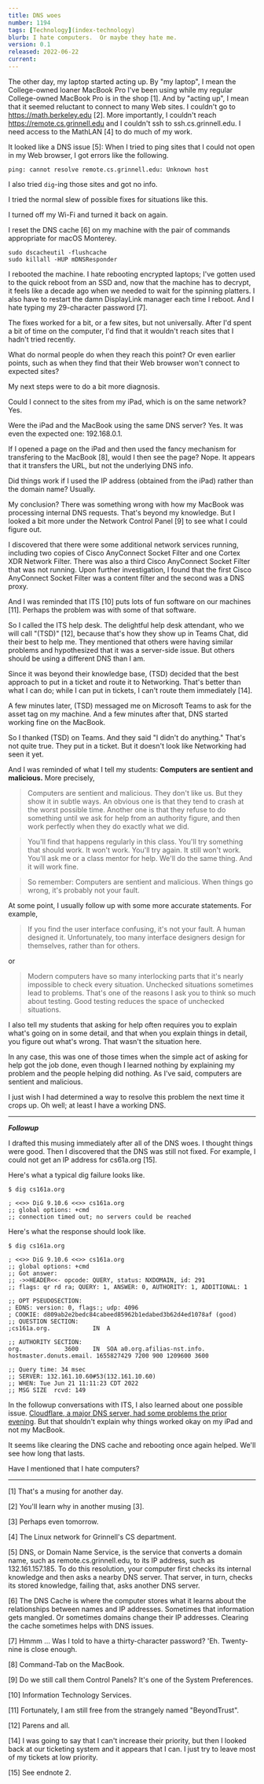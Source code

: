 ```yaml
---
title: DNS woes
number: 1194
tags: [Technology](index-technology)
blurb: I hate computers.  Or maybe they hate me.
version: 0.1
released: 2022-06-22
current: 
---
```

The other day, my laptop started acting up.  By "my laptop", I mean
the College-owned loaner MacBook Pro I've been using while my regular
College-owned MacBook Pro is in the shop [1].  And by "acting up",
I mean that it seemed reluctant to connect to many Web sites.  I
couldn't go to <https://math.berkeley.edu> [2].  More importantly,
I couldn't reach <https://remote.cs.grinnell.edu> and I couldn't
ssh to ssh.cs.grinnell.edu.  I need access to the MathLAN [4] to do
much of my work.

It looked like a DNS issue [5]:  When I tried to ping sites that I could not
open in my Web browser, I got errors like the following.

    ping: cannot resolve remote.cs.grinnell.edu: Unknown host

I also tried `dig`-ing those sites and got no info.
 
I tried the normal slew of possible fixes for situations like this.

I turned off my Wi-Fi and turned it back on again.

I reset the DNS cache [6] on my machine with the pair of commands
appropriate for macOS Monterey.

    sudo dscacheutil -flushcache
    sudo killall -HUP mDNSResponder

I rebooted the machine.  I hate rebooting encrypted laptops; I've gotten
used to the quick reboot from an SSD and, now that the machine has to
decrypt, it feels like a decade ago when we needed to wait for the spinning
platters.  I also have to restart the damn DisplayLink manager each time
I reboot.  And I hate typing my 29-character password [7].

The fixes worked for a bit, or a few sites, but not universally.  After
I'd spent a bit of time on the computer, I'd find that it wouldn't reach
sites that I hadn't tried recently.

What do normal people do when they reach this point?  Or even earlier
points, such as when they find that their Web browser won't connect
to expected sites?

My next steps were to do a bit more diagnosis.  

Could I connect to the sites from my iPad, which is on the same network?
Yes.

Were the iPad and the MacBook using the same DNS server?  Yes.  It
was even the expected one: 192.168.0.1.

If I opened a page on the iPad and then used the fancy mechanism for
transfering to the MacBook [8], would I then see the page?  Nope.  It
appears that it transfers the URL, but not the underlying DNS info.

Did things work if I used the IP address (obtained from the iPad) rather 
than the domain name?  Usually.

My conclusion?  There was something wrong with how my MacBook was
processing internal DNS requests.  That's beyond my knowledge.  But
I looked a bit more under the Network Control Panel [9] to see what
I could figure out.  

I discovered that there were some additional network services running,
including two copies of Cisco AnyConnect Socket Filter and one
Cortex XDR Network Filter.  There was also a third Cisco AnyConnect
Socket Filter that was not running.  Upon further investigation, I
found that the first Cisco AnyConnect Socket Filter was a content
filter and the second was a DNS proxy.

And I was reminded that ITS [10] puts lots of fun software on our
machines [11].  Perhaps the problem was with some of that software.

So I called the ITS help desk.  The delightful help desk attendant,
who we will call "(TSD)" [12], because that's how they show up in Teams
Chat, did their best to help me.  They mentioned that others were 
having similar problems and hypothesized that it was a server-side
issue.  But others should be using a different DNS than I am.

Since it was beyond their knowledge base, (TSD) decided that the best
approach to put in a ticket and route it to Networking.  That's better
than what I can do; while I can put in tickets, I can't route them
immediately [14].  

A few minutes later, (TSD) messaged me on Microsoft Teams to ask for
the asset tag on my machine.  And a few minutes after that, DNS started
working fine on the MacBook.

So I thanked (TSD) on Teams.  And they said "I didn't do anything."
That's not quite true.  They put in a ticket.  But it doesn't look
like Networking had seen it yet.

And I was reminded of what I tell my students: **Computers are
sentient and malicious.**  More precisely,

> Computers are sentient and malicious.  They don't like us.  But
they show it in subtle ways.  An obvious one is that they tend to
crash at the worst possible time.  Another one is that they refuse
to do something until we ask for help from an authority figure, and
then work perfectly when they do exactly what we did.

> You'll find that happens regularly in this class.  You'll try
something that should work.  It won't work.  You'll try again.  It
still won't work.  You'll ask me or a class mentor for help.  We'll
do the same thing.  And it will work fine.

> So remember: Computers are sentient and malicious.  When things go
wrong, it's probably not your fault.

At some point, I usually follow up with some more accurate statements.
For example,

> If you find the user interface confusing, it's not your fault.  A
human designed it.  Unfortunately, too many interface designers design
for themselves, rather than for others.

or

> Modern computers have so many interlocking parts that it's nearly
impossible to check every situation.  Unchecked situations sometimes
lead to problems.  That's one of the reasons I ask you to think so
much about testing.  Good testing reduces the space of unchecked
situations.

I also tell my students that asking for help often requires you to
explain what's going on in some detail, and that when you explain things
in detail, you figure out what's wrong.  That wasn't the situation here.

In any case, this was one of those times when the simple act of asking
for help got the job done, even though I learned nothing by explaining
my problem and the people helping did nothing.  As I've said, computers
are sentient and malicious.

I just wish I had determined a way to resolve this problem the next
time it crops up.  Oh well; at least I have a working DNS.

---

**_Followup_**

I drafted this musing immediately after all of the DNS woes.  I thought
things were good.  Then I discovered that the DNS was still not fixed.
For example, I could not get an IP address for cs61a.org [15].

Here's what a typical dig failure looks like.

```
$ dig cs161a.org

; <<>> DiG 9.10.6 <<>> cs161a.org
;; global options: +cmd
;; connection timed out; no servers could be reached
```

Here's what the response should look like.

```
$ dig cs161a.org

; <<>> DiG 9.10.6 <<>> cs161a.org
;; global options: +cmd
;; Got answer:
;; ->>HEADER<<- opcode: QUERY, status: NXDOMAIN, id: 291
;; flags: qr rd ra; QUERY: 1, ANSWER: 0, AUTHORITY: 1, ADDITIONAL: 1

;; OPT PSEUDOSECTION:
; EDNS: version: 0, flags:; udp: 4096
; COOKIE: d809ab2e2bedc84cabeed85962b1edabed3b62d4ed1078af (good)
;; QUESTION SECTION:
;cs161a.org.			IN	A

;; AUTHORITY SECTION:
org.			3600	IN	SOA	a0.org.afilias-nst.info. hostmaster.donuts.email. 1655827429 7200 900 1209600 3600

;; Query time: 34 msec
;; SERVER: 132.161.10.60#53(132.161.10.60)
;; WHEN: Tue Jun 21 11:11:23 CDT 2022
;; MSG SIZE  rcvd: 149
```

In the followup conversations with ITS, I also learned about one
possible issue.  [Cloudflare, a major DNS server, had some problems
the prior
evening](https://blog.cloudflare.com/cloudflare-outage-on-june-21-2022/).
But that shouldn't explain why things worked okay on my iPad and
not my MacBook.

It seems like clearing the DNS cache and rebooting once again helped.
We'll see how long that lasts.

Have I mentioned that I hate computers?

---

[1] That's a musing for another day.

[2] You'll learn why in another musing [3].

[3] Perhaps even tomorrow.

[4] The Linux network for Grinnell's CS department.

[5] DNS, or Domain Name Service, is the service that converts a
domain name, such as remote.cs.grinnell.edu, to its IP address,
such as 132.161.157.185.  To do this resolution, your computer first
checks its internal knowledge and then asks a nearby DNS server.
That server, in turn, checks its stored knowledge, failing that,
asks another DNS server.

[6] The DNS Cache is where the computer stores what it learns about
the relationships between names and IP addresses.  Sometimes that
information gets mangled.  Or sometimes domains change their IP
addresses.  Clearing the cache sometimes helps with DNS issues.

[7] Hmmm ... Was I told to have a thirty-character password?  'Eh.
Twenty-nine is close enough.

[8] Command-Tab on the MacBook.

[9] Do we still call them Control Panels?  It's one of the System Preferences.

[10] Information Technology Services.

[11] Fortunately, I am still free from the strangely named "BeyondTrust".

[12] Parens and all.

[14] I was going to say that I can't increase their priority, but then
I looked back at our ticketing system and it appears that I can.  I just
try to leave most of my tickets at low priority.

[15] See endnote 2.
